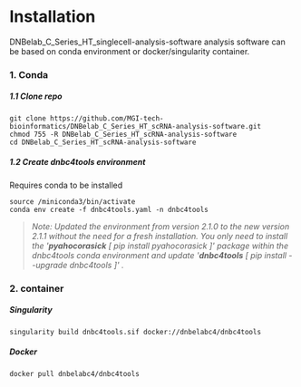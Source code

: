 # Installation

DNBelab_C_Series_HT_singlecell-analysis-software analysis software can be based on conda environment or docker/singularity container.

### 1. Conda

##### 1.1 Clone repo

```shell
git clone https://github.com/MGI-tech-bioinformatics/DNBelab_C_Series_HT_scRNA-analysis-software.git
chmod 755 -R DNBelab_C_Series_HT_scRNA-analysis-software
cd DNBelab_C_Series_HT_scRNA-analysis-software
```

##### 1.2 Create dnbc4tools environment

Requires conda to be installed

```shell
source /miniconda3/bin/activate
conda env create -f dnbc4tools.yaml -n dnbc4tools
```
> *Note: Updated the environment from version 2.1.0 to the new version 2.1.1 without the need for a fresh installation. You only need to install the '**pyahocorasick** [ pip install pyahocorasick ]'  package within the dnbc4tools conda environment and update '**dnbc4tools** [ pip install --upgrade dnbc4tools ]' .*


### 2. container

##### Singularity

```shell
singularity build dnbc4tools.sif docker://dnbelabc4/dnbc4tools
```
##### Docker

```shell
docker pull dnbelabc4/dnbc4tools
```
